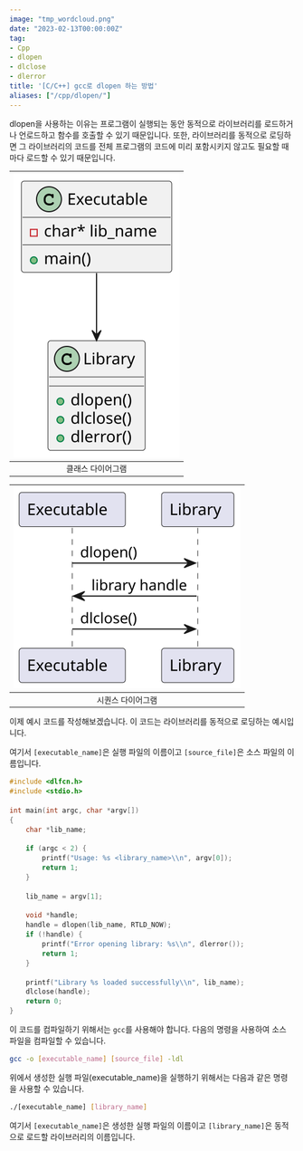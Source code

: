 ```yaml
---
image: "tmp_wordcloud.png"
date: "2023-02-13T00:00:00Z"
tag:
- Cpp
- dlopen
- dlclose
- dlerror
title: '[C/C++] gcc로 dlopen 하는 방법'
aliases: ["/cpp/dlopen/"]
---
```


dlopen을 사용하는 이유는 프로그램이 실행되는 동안 동적으로 라이브러리를 로드하거나 언로드하고 함수를 호출할 수 있기 때문입니다. 또한, 라이브러리를 동적으로 로딩하면 그 라이브러리의 코드를 전체 프로그램의 코드에 미리 포함시키지 않고도 필요할 때마다 로드할 수 있기 때문입니다.

|![](/plantuml/dlopen-class-diagram.svg)|
|:---:|
|클래스 다이어그램|

|![](/plantuml/dlopen-sequence-diagram.svg)|
|:---:|
|시퀀스 다이어그램|


이제 예시 코드를 작성해보겠습니다. 이 코드는 라이브러리를 동적으로 로딩하는 예시입니다.

여기서 ```[executable_name]```은 실행 파일의 이름이고 ```[source_file]```은 소스 파일의 이름입니다.

```c
#include <dlfcn.h>
#include <stdio.h>

int main(int argc, char *argv[])
{
    char *lib_name;

    if (argc < 2) {
        printf("Usage: %s <library_name>\\n", argv[0]);
        return 1;
    }

    lib_name = argv[1];

    void *handle;
    handle = dlopen(lib_name, RTLD_NOW);
    if (!handle) {
        printf("Error opening library: %s\\n", dlerror());
        return 1;
    }

    printf("Library %s loaded successfully\\n", lib_name);
    dlclose(handle);
    return 0;
}

```

이 코드를 컴파일하기 위해서는 `gcc`를 사용해야 합니다. 다음의 명령을 사용하여 소스 파일을 컴파일할 수 있습니다.

```bash
gcc -o [executable_name] [source_file] -ldl
```

위에서 생성한 실행 파일(executable_name)을 실행하기 위해서는 다음과 같은 명령을 사용할 수 있습니다.

```bash
./[executable_name] [library_name]
```

여기서 `[executable_name]`은 생성한 실행 파일의 이름이고 `[library_name]`은 동적으로 로드할 라이브러리의 이름입니다.